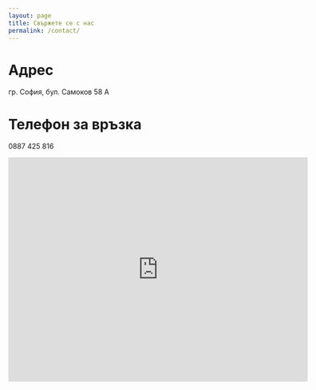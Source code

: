 ```yaml
---
layout: page
title: Свържете се с нас
permalink: /contact/
---
```


<link rel="stylesheet" href="/assets/custom.css">

# Адрес

гр. София, бул. Самоков 58 А

# Телефон за връзка

0887 425 816

<iframe src="https://www.google.com/maps/embed?pb=!1m14!1m12!1m3!1d528.853578125269!2d23.350981834279807!3d42.66868693927371!2m3!1f0!2f0!3f0!3m2!1i1024!2i768!4f13.1!5e1!3m2!1sen!2sbg!4v1695807829213!5m2!1sen!2sbg" width="600" height="450" style="border:0;" allowfullscreen="" loading="lazy" referrerpolicy="no-referrer-when-downgrade"></iframe>
